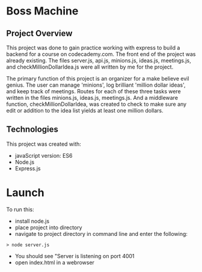 # Boss Machine

## Project Overview

This project was done to gain practice working with express to build a backend for a course on codecademy.com. The front end of the project was already existing. The files server.js, api.js, minions.js, ideas.js, meetings.js, and checkMillionDollarIdea.js were all written by me for the project.

The primary function of this project is an organizer for a make believe evil genius. The user can manage  'minions', log brilliant 'million dollar ideas', and keep track of meetings. Routes for each of these three tasks were written in the files minions.js, ideas.js, meetings.js. And a middleware function, checkMillionDollarIdea, was created to check to make sure any edit or addition to the idea list yields at least one million dollars.

## Technologies 
This project was created with:
 + javaScript version: ES6
 + Node.js
 + Express.js

# Launch
 To run this:
  + install node.js
  + place project into directory 
  + navigate to project directory in command line and enter the following:
  ```
  > node server.js
  ```
  + You should see "Server is listening on port 4001
  + open index.html in a webrowser